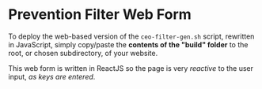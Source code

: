 # Prevention Filter Web Form
To deploy the web-based version of the `ceo-filter-gen.sh` script, rewritten in JavaScript, simply copy/paste the **contents of the "build" folder** to the root, or chosen subdirectory, of your website.

This web form is written in ReactJS so the page is very _reactive_ to the user input, _as keys are entered_.
